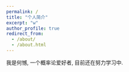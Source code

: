 ```yaml
---
permalink: /
title: "个人简介"
excerpt: "w"
author_profile: true
redirect_from: 
  - /about/
  - /about.html
---
```


我是何憾, 一个概率论爱好者, 目前还在努力学习中. 

